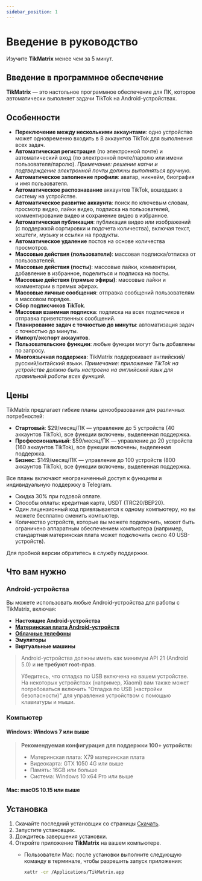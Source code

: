 ```yaml
---
sidebar_position: 1
---
```


# Введение в руководство

Изучите **TikMatrix** менее чем за 5 минут.

## Введение в программное обеспечение

**TikMatrix** — это настольное программное обеспечение для ПК, которое автоматически выполняет задачи TikTok на Android-устройствах.

## Особенности

- **Переключение между несколькими аккаунтами**: одно устройство может одновременно входить в 8 аккаунтов TikTok для выполнения всех задач.
- **Автоматическая регистрация** (по электронной почте) и автоматический вход (по электронной почте/паролю или имени пользователя/паролю). *Примечание: решение капчи и подтверждение электронной почты должны выполняться вручную.*
- **Автоматическое заполнение профиля**: аватар, никнейм, биография и имя пользователя.
- **Автоматическое распознавание** аккаунтов TikTok, вошедших в систему на устройстве.
- **Автоматическое развитие аккаунта**: поиск по ключевым словам, просмотр видео, лайки видео, подписка на пользователей, комментирование видео и сохранение видео в избранное.
- **Автоматическая публикация**: публикация видео или изображений (с поддержкой сортировки и подсчета количества), включая текст, хештеги, музыку и ссылки на продукты.
- **Автоматическое удаление** постов на основе количества просмотров.
- **Массовые действия (пользователи)**: массовая подписка/отписка от пользователей.
- **Массовые действия (посты)**: массовые лайки, комментарии, добавление в избранное, поделиться и подписка на посты.
- **Массовые действия (прямые эфиры)**: массовые лайки и комментарии в прямых эфирах.
- **Массовые личные сообщения**: отправка сообщений пользователям в массовом порядке.
- **Сбор подписчиков TikTok**.
- **Массовая взаимная подписка**: подписка на всех подписчиков и отправка приветственных сообщений.
- **Планирование задач с точностью до минуты**: автоматизация задач с точностью до минуты.
- **Импорт/экспорт аккаунтов**.
- **Пользовательские функции**: любые функции могут быть добавлены по запросу.
- **Многоязычная поддержка**: TikMatrix поддерживает английский/русский/китайский языки. *Примечание: приложение TikTok на устройстве должно быть настроено на английский язык для правильной работы всех функций.*

## Цены

TikMatrix предлагает гибкие планы ценообразования для различных потребностей:

- **Стартовый**: $29/месяц/ПК — управление до 5 устройств (40 аккаунтов TikTok), все функции включены, выделенная поддержка.
- **Профессиональный**: $59/месяц/ПК — управление до 20 устройств (160 аккаунтов TikTok), все функции включены, выделенная поддержка.
- **Бизнес**: $149/месяц/ПК — управление до 100 устройств (800 аккаунтов TikTok), все функции включены, выделенная поддержка.

Все планы включают неограниченный доступ к функциям и индивидуальную поддержку в Telegram.

- Скидка 30% при годовой оплате.
- Способы оплаты: кредитная карта, USDT (TRC20/BEP20).
- Один лицензионный код привязывается к одному компьютеру, но вы можете бесплатно сменить компьютер.
- Количество устройств, которые вы можете подключить, может быть ограничено аппаратным обеспечением компьютера (например, стандартная материнская плата может подключить около 40 USB-устройств).

Для пробной версии обратитесь в службу поддержки.

## Что вам нужно

### Android-устройства

Вы можете использовать любые Android-устройства для работы с TikMatrix, включая:

- **Настоящие Android-устройства**
- **[Материнская плата Android-устройств](https://gou.niaozun.com/products/samsung-s10-mobile-farm-b8wu4pb1-1x414m0f-ahisqnqd?variant=466&f_tracking_id=tikmatrix)**
- **[Облачные телефоны](https://www.geelark.cn?invite_code=XHY6a8)**
- **Эмуляторы**
- **Виртуальные машины**

> Android-устройства должны иметь как минимум API 21 (Android 5.0) и **не требуют root-прав**.
>
> Убедитесь, что отладка по USB включена на вашем устройстве.
> На некоторых устройствах (например, Xiaomi) вам также может потребоваться включить "Отладка по USB (настройки безопасности)" для управления устройством с помощью клавиатуры и мыши.

### Компьютер

#### Windows: Windows 7 или выше

> **Рекомендуемая конфигурация для поддержки 100+ устройств:**
>
> - Материнская плата: X79 материнская плата
> - Видеокарта: GTX 1050 4G или выше
> - Память: 16GB или больше
> - Система: Windows 10 x64 Pro или выше

#### Mac: macOS 10.15 или выше

## Установка

1. Скачайте последний установщик со страницы [Скачать](https://tikmatrix.com/Download).
2. Запустите установщик.
3. Дождитесь завершения установки.
4. Откройте приложение **TikMatrix** на вашем компьютере.
   - Пользователи Mac: после установки выполните следующую команду в терминале, чтобы разрешить запуск приложения:

     ```bash
     xattr -cr /Applications/TikMatrix.app
     ```
